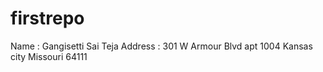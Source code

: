 # firstrepo
Name : Gangisetti   Sai Teja 
Address : 301 W Armour Blvd apt 1004 Kansas city Missouri 64111
